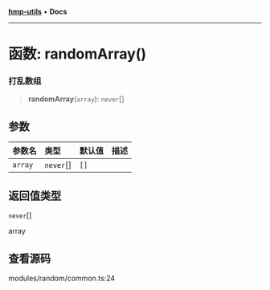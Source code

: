 [**hmp-utils**](../README.md) • **Docs**

***

# 函数: randomArray()

### 打乱数组

> **randomArray**(`array`): `never`[]

## 参数

| 参数名 | 类型 | 默认值 | 描述 |
| :------ | :------ | :------ | :------ |
| `array` | `never`[] | `[]` |  |

## 返回值类型

`never`[]

array

## 查看源码

modules/random/common.ts:24
